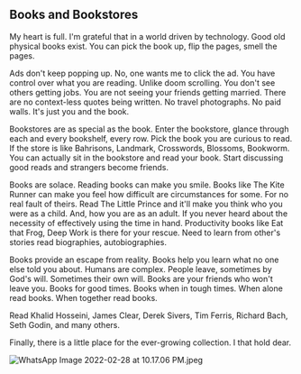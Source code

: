 ## Books and Bookstores

My heart is full. I'm grateful that in a world driven by technology. Good old physical books exist. You can pick the book up, flip the pages, smell the pages. 

Ads don't keep popping up. No, one wants me to click the ad. You have control over what you are reading. Unlike doom scrolling. You don't see others getting jobs. You are not seeing your friends getting married. There are no context-less quotes being written. No travel photographs. No paid walls. It's just you and the book. 

Bookstores are as special as the book. Enter the bookstore, glance through each and every bookshelf, every row. Pick the book you are curious to read. If the store is like Bahrisons, Landmark, Crosswords, Blossoms, Bookworm. You can actually sit in the bookstore and read your book. Start discussing good reads and strangers become friends. 

Books are solace. Reading books can make you smile. Books like The Kite Runner can make you feel how difficult are circumstances for some. For no real fault of theirs. Read The Little Prince and it'll make you think who you were as a child. And, how you are as an adult. If you never heard about the necessity of effectively using the time in hand. Productivity books like Eat that Frog, Deep Work is there for your rescue. Need to learn from other's stories read biographies, autobiographies. 


Books provide an escape from reality. Books help you learn what no one else told you about. Humans are complex. People leave, sometimes by God's will. Sometimes their own will. Books are your friends who won't leave you. Books for good times. Books when in tough times. When alone read books. When together read books.

Read Khalid Hosseini, James Clear, Derek Sivers, Tim Ferris, Richard Bach, Seth Godin, and many others. 
  

Finally, there is a little place for the ever-growing collection. I that hold dear.    


![WhatsApp Image 2022-02-28 at 10.17.06 PM.jpeg](https://cdn.hashnode.com/res/hashnode/image/upload/v1646067132921/_xW4WDmmL.jpeg)



